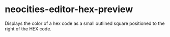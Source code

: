 # neocities-editor-hex-preview
Displays the color of a hex code as a small outlined square positioned to the right of the HEX code.
